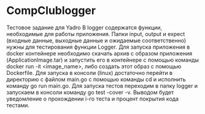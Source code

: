 # CompClublogger
Тестовое задание для Yadro
В logger содержатся функции, необходимые для работы приложения.
Папки input, output и expect (входные данные, выходные данные и ожидаемые соответственно) нужны для тестирования функции Logger.
Для запуска приложения в docker контейнере необходимо скачать архив с образом приложения (ApplicationImage.tar) и запустить его в контейнере с помощью команды docker run -it <image_name>, либо создать этот образ с помощью Dockerfile.
Для запуска в консоли (linux) достаточно перейти в директорию с файлом main.go с помощью команды cd и исполнить команду go run main.go. 
Для запуска тестов переходим в папку logger и запускаем в консоли команду go test -cover -v. Выводом будет уведомление о прохождении i-го теста и процент покрытия кода тестами.
